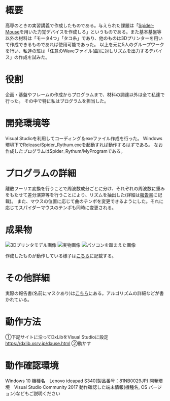 # 概要
高専のときの実習講義で作成したものである。与えられた課題は「[Spider-Mouse](http://shock-a-thon.org/2014/files/output/140706_shocktahon_SPIDAR-mouse.pdf)を用いた力覚デバイスを作成しろ」というものである。また基本基盤等以外の材料は「モータ4つ」「タコ糸」であり、他のものは3Dプリンターを用いて作成できるものであれば使用可能であった。
以上を元に5人のグループワークを行い、私達の班は「任意のWaveファイル(曲)に対しリズムを出力するデバイス」の作成を試みた。

# 役割
企画・基盤やフレームの作成からプログラムまで、材料の調達以外は全て私達で行った。
その中で特に私はプログラムを担当した。

# 開発環境等
Visual Studioを利用してコーディング＆exeファイル作成を行った。 Windows環境下でRelease/Spider_Rythum.exeを起動すれば動作するはずである。
なお作成したプログラムはSpider_Rythum/MyProgramである。

# プログラムの詳細
離散フーリエ変換を行うことで周波数成分ごとに分け、それぞれの周波数に重みをもたせて差分演算等を行うことにより、リズムを抽出した(詳細は[報告書](https://github.com/mugitti9/SpiderMouse_Rhythm/blob/master/報告書.pdf)に記載)。
また、マウスの位置に応じて曲のテンポを変更できるようにした。それに応じてスパイダーマウスのテンポも同時に変更される。

# 成果物
![3Dプリンタモデル画像](https://user-images.githubusercontent.com/33088346/120671669-952c1a00-c4cc-11eb-9b2d-bb61185a2b88.jpg)
![実物画像](https://user-images.githubusercontent.com/33088346/120671676-96f5dd80-c4cc-11eb-8069-cc5775b2dac3.png)
![パソコンを踏まえた画像](https://user-images.githubusercontent.com/33088346/120671681-98270a80-c4cc-11eb-928d-ce4ce98a3eb9.png)

作成したものが動作している様子は[こちら](https://www.youtube.com/watch?v=oFk4WLa7cAs)に記載する。

# その他詳細
実際の報告書(名前にマスクあり)は[こちら](https://github.com/mugitti9/SpiderMouse_Rhythm/blob/master/報告書.pdf)にある。アルゴリズムの詳細などが書かれている。

# 動作方法
①下記サイトに沿ってDxLibをVisual Studioに設定
https://dxlib.xsrv.jp/dxuse.html
②動かす

# 動作確認環境
Windows 10
機種名　Lenovo ideapad S340(製品番号：81NB0029JP)
開発環境　Visual Studio Community 2017
動作確認した端末情報(機種名, OS バージョン)などもご説明ください
